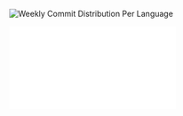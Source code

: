![Weekly Commit Distribution Per Language](./commit_distribution_week_05.png)

![Resume / CV](./cv-public.pdf)
